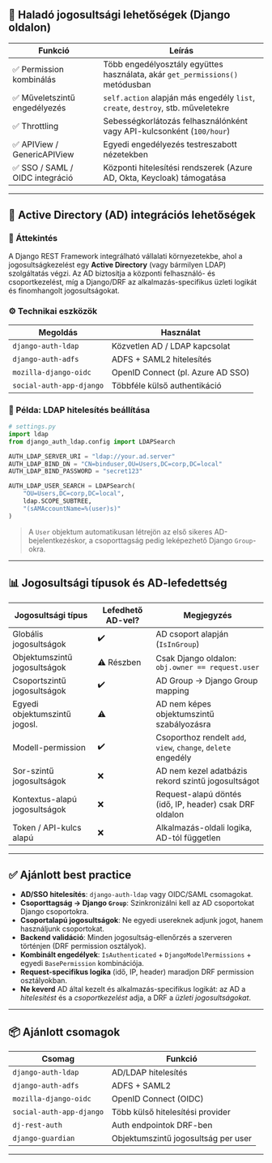 ## 🧩 Haladó jogosultsági lehetőségek (Django oldalon)

| Funkció                          | Leírás                                                               |
|----------------------------------|----------------------------------------------------------------------|
| ✅ Permission kombinálás         | Több engedélyosztály együttes használata, akár `get_permissions()` metódusban |
| ✅ Műveletszintű engedélyezés    | `self.action` alapján más engedély `list`, `create`, `destroy`, stb. műveletekre |
| ✅ Throttling                     | Sebességkorlátozás felhasználónként vagy API-kulcsonként (`100/hour`) |
| ✅ APIView / GenericAPIView       | Egyedi engedélyezés testreszabott nézetekben                         |
| ✅ SSO / SAML / OIDC integráció   | Központi hitelesítési rendszerek (Azure AD, Okta, Keycloak) támogatása |

---

## 🏢 Active Directory (AD) integrációs lehetőségek

### 🔗 Áttekintés

A Django REST Framework integrálható vállalati környezetekbe, ahol a jogosultságkezelést egy **Active Directory** (vagy bármilyen LDAP) szolgáltatás végzi. Az AD biztosítja a központi felhasználó- és csoportkezelést, míg a Django/DRF az alkalmazás-specifikus üzleti logikát és finomhangolt jogosultságokat.

### ⚙️ Technikai eszközök

| Megoldás                     | Használat                          |
|------------------------------|------------------------------------|
| `django-auth-ldap`           | Közvetlen AD / LDAP kapcsolat      |
| `django-auth-adfs`           | ADFS + SAML2 hitelesítés           |
| `mozilla-django-oidc`        | OpenID Connect (pl. Azure AD SSO)  |
| `social-auth-app-django`     | Többféle külső authentikáció       |

### 🔐 Példa: LDAP hitelesítés beállítása

```python
# settings.py
import ldap
from django_auth_ldap.config import LDAPSearch

AUTH_LDAP_SERVER_URI = "ldap://your.ad.server"
AUTH_LDAP_BIND_DN = "CN=binduser,OU=Users,DC=corp,DC=local"
AUTH_LDAP_BIND_PASSWORD = "secret123"

AUTH_LDAP_USER_SEARCH = LDAPSearch(
    "OU=Users,DC=corp,DC=local",
    ldap.SCOPE_SUBTREE,
    "(sAMAccountName=%(user)s)"
)
```

> A `User` objektum automatikusan létrejön az első sikeres AD-bejelentkezéskor, a csoporttagság pedig leképezhető Django `Group`-okra.

---

## 📊 Jogosultsági típusok és AD-lefedettség

| Jogosultsági típus             | Lefedhető AD-vel? | Megjegyzés                                                         |
|--------------------------------|-------------------|--------------------------------------------------------------------|
| Globális jogosultságok         | ✔️                | AD csoport alapján (`IsInGroup`)                                   |
| Objektumszintű jogosultságok   | ⚠️ Részben        | Csak Django oldalon: `obj.owner == request.user`                   |
| Csoportszintű jogosultságok    | ✔️                | AD Group → Django Group mapping                                    |
| Egyedi objektumszintű jogosl.  | ⚠️                | AD nem képes objektumszintű szabályozásra                           |
| Modell-permission              | ✔️                | Csoporthoz rendelt `add`, `view`, `change`, `delete` engedély       |
| Sor-szintű jogosultságok       | ❌                | AD nem kezel adatbázis rekord szintű jogosultságot                 |
| Kontextus-alapú jogosultságok  | ❌                | Request-alapú döntés (idő, IP, header) csak DRF oldalon             |
| Token / API-kulcs alapú        | ❌                | Alkalmazás-oldali logika, AD-tól független                          |

---

## ✅ Ajánlott best practice

- **AD/SSO hitelesítés**:  `django-auth-ldap` vagy OIDC/SAML csomagokat.
- **Csoporttagság → Django `Group`**: Szinkronizálni kell az AD csoportokat Django csoportokra.
- **Csoportalapú jogosultságok**: Ne egyedi usereknek adjunk jogot, hanem használjunk csoportokat.
- **Backend validáció**: Minden jogosultság-ellenőrzés a szerveren történjen (DRF permission osztályok).
- **Kombinált engedélyek**: `IsAuthenticated` + `DjangoModelPermissions` + egyedi `BasePermission` kombinációja.
- **Request-specifikus logika** (idő, IP, header) maradjon DRF permission osztályokban.
- **Ne keverd** AD által kezelt és alkalmazás-specifikus logikát: az AD a *hitelesítést* és a *csoportkezelést* adja, a DRF a *üzleti jogosultságokat*.

---

## 📦 Ajánlott csomagok

| Csomag                        | Funkció                                                 |
|-------------------------------|---------------------------------------------------------|
| `django-auth-ldap`            | AD/LDAP hitelesítés                                     |
| `django-auth-adfs`            | ADFS + SAML2                                            |
| `mozilla-django-oidc`         | OpenID Connect (OIDC)                                   |
| `social-auth-app-django`      | Több külső hitelesítési provider                        |
| `dj-rest-auth`                | Auth endpointok DRF-ben                                 |
| `django-guardian`             | Objektumszintű jogosultság per user                     |

---

